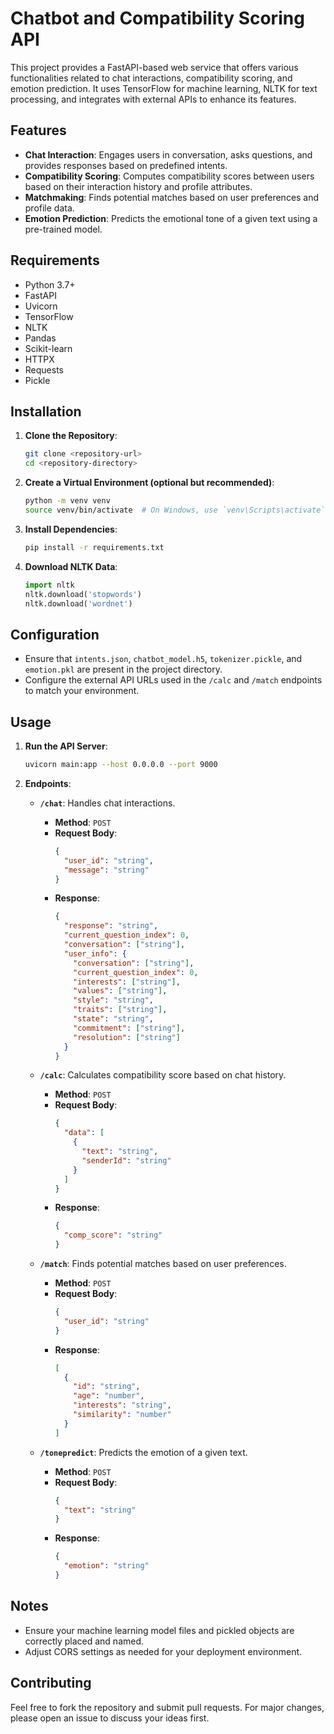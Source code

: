 # Chatbot and Compatibility Scoring API

This project provides a FastAPI-based web service that offers various functionalities related to chat interactions, compatibility scoring, and emotion prediction. It uses TensorFlow for machine learning, NLTK for text processing, and integrates with external APIs to enhance its features.

## Features

- **Chat Interaction**: Engages users in conversation, asks questions, and provides responses based on predefined intents.
- **Compatibility Scoring**: Computes compatibility scores between users based on their interaction history and profile attributes.
- **Matchmaking**: Finds potential matches based on user preferences and profile data.
- **Emotion Prediction**: Predicts the emotional tone of a given text using a pre-trained model.

## Requirements

- Python 3.7+
- FastAPI
- Uvicorn
- TensorFlow
- NLTK
- Pandas
- Scikit-learn
- HTTPX
- Requests
- Pickle

## Installation

1. **Clone the Repository**:
    ```bash
    git clone <repository-url>
    cd <repository-directory>
    ```

2. **Create a Virtual Environment (optional but recommended)**:
    ```bash
    python -m venv venv
    source venv/bin/activate  # On Windows, use `venv\Scripts\activate`
    ```

3. **Install Dependencies**:
    ```bash
    pip install -r requirements.txt
    ```

4. **Download NLTK Data**:
    ```python
    import nltk
    nltk.download('stopwords')
    nltk.download('wordnet')
    ```

## Configuration

- Ensure that `intents.json`, `chatbot_model.h5`, `tokenizer.pickle`, and `emotion.pkl` are present in the project directory.
- Configure the external API URLs used in the `/calc` and `/match` endpoints to match your environment.

## Usage

1. **Run the API Server**:
    ```bash
    uvicorn main:app --host 0.0.0.0 --port 9000
    ```

2. **Endpoints**:

    - **`/chat`**: Handles chat interactions.
      - **Method**: `POST`
      - **Request Body**:
        ```json
        {
          "user_id": "string",
          "message": "string"
        }
        ```
      - **Response**:
        ```json
        {
          "response": "string",
          "current_question_index": 0,
          "conversation": ["string"],
          "user_info": {
            "conversation": ["string"],
            "current_question_index": 0,
            "interests": ["string"],
            "values": ["string"],
            "style": "string",
            "traits": ["string"],
            "state": "string",
            "commitment": ["string"],
            "resolution": ["string"]
          }
        }
        ```

    - **`/calc`**: Calculates compatibility score based on chat history.
      - **Method**: `POST`
      - **Request Body**:
        ```json
        {
          "data": [
            {
              "text": "string",
              "senderId": "string"
            }
          ]
        }
        ```
      - **Response**:
        ```json
        {
          "comp_score": "string"
        }
        ```

    - **`/match`**: Finds potential matches based on user preferences.
      - **Method**: `POST`
      - **Request Body**:
        ```json
        {
          "user_id": "string"
        }
        ```
      - **Response**:
        ```json
        [
          {
            "id": "string",
            "age": "number",
            "interests": "string",
            "similarity": "number"
          }
        ]
        ```

    - **`/tonepredict`**: Predicts the emotion of a given text.
      - **Method**: `POST`
      - **Request Body**:
        ```json
        {
          "text": "string"
        }
        ```
      - **Response**:
        ```json
        {
          "emotion": "string"
        }
        ```

## Notes

- Ensure your machine learning model files and pickled objects are correctly placed and named.
- Adjust CORS settings as needed for your deployment environment.

## Contributing

Feel free to fork the repository and submit pull requests. For major changes, please open an issue to discuss your ideas first.



